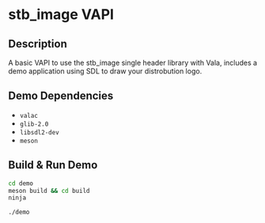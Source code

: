 # stb_image VAPI

## Description
A basic VAPI to use the stb_image single header library with Vala, includes a demo application using SDL to draw your distrobution logo.

## Demo Dependencies
- `valac`
- `glib-2.0`
- `libsdl2-dev`
- `meson`

## Build & Run Demo
```sh
cd demo
meson build && cd build
ninja

./demo
```